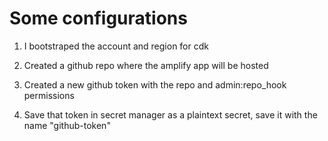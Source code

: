# Some configurations

1. I bootstraped the account and region for cdk

2. Created a github repo where the amplify app will be hosted

3. Created a new github token with the repo and admin:repo_hook permissions

4. Save that token in secret manager as a plaintext secret, save it with the name "github-token"
